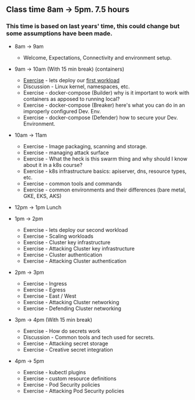 ## Class time 8am -> 5pm. 7.5 hours 
### This time is based on last years' time, this could change but some assumptions have been made.


* 8am -> 9am
    * Welcome, Expectations, Connectivity and environment setup.

* 9am -> 10am (With 15 min break) (containers)
	* [Exercise](../Exercises/Build/FIRSTWORKLOAD.md) - lets deploy our [first workload](../Exercises/Build/FIRSTWORKLOAD.md)
	* Discussion - Linux kernel, namespaces, etc.
	* Exercise - docker-compose (Builder) why is it important to work with containers as apposed to running local?
	* Exercise - docker-compose (Breaker) here's what you can do in an improperly configured Dev. Env.
	* Exercise - docker-compose (Defender) how to secure your Dev. Environment.
	
* 10am -> 11am
	* Exercise - Image packaging, scanning and storage.
	* Exercise - managing attack surface
	* Exercise - What the heck is this swarm thing and why should I know about it in a k8s course?
	* Exercise - k8s infrastructure basics: apiserver, dns, resource types, etc.
	* Exercise - common tools and commands
	* Exercise - common environments and their differences (bare metal, GKE, EKS, AKS)
	
* 12pm -> 1pm Lunch

* 1pm -> 2pm
	* Exercise -  lets deploy our second workload
	* Exercise - Scaling workloads
	* Exercise - Cluster key infrastructure
	* Exercise -  Attacking  Cluster key infrastructure
	* Exercise -  Cluster authentication
	* Exercise - Attacking  Cluster authentication
	
* 2pm -> 3pm
	* Exercise - Ingress
	* Exercise - Egress
	* Exercise - East / West
	* Exercise - Attacking Cluster networking
	* Exercise - Defending Cluster networking
	
* 3pm -> 4pm  (With 15 min break)
	* Exercise - How do secrets work
	* Discussion - Common tools and tech used for secrets.
	* Exercise - Attacking secret storage
	* Exercise - Creative secret integration
	
* 4pm -> 5pm
	* Exercise - kubectl plugins
	* Exercise - custom resource definitions
	* Exercise - Pod Security policies
    * Exercise - Attacking Pod Security policies
